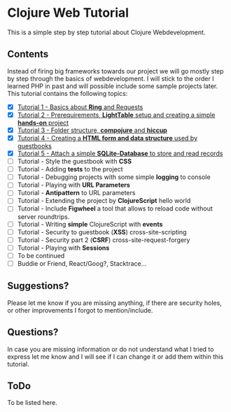 # Clojure Web Tutorial
This is a simple step by step tutorial about Clojure Webdevelopment.

## Contents
Instead of firing big frameworks towards our project we will go mostly step by step through the basics of webdevelopment. I will stick to the order I learned PHP in past and will possible include some sample projects later.
This tutorial contains the following topics:
- [x] [Tutorial 1 - Basics about **Ring** and Requests](/tutorial1/)
- [x] [Tutorial 2 - Prerequirements, **LightTable** setup and creating a simple **hands-on** project](/tutorial2/)
- [x] [Tutorial 3 - Folder structure, **compojure** and **hiccup**](/tutorial3/)
- [x] [Tutorial 4 - Creating a **HTML form and data structure** used by guestbooks](/tutorial4/)
- [x] [Tutorial 5 - Attach a simple **SQLite-Database** to store and read records](/tutorial5/)
- [ ] Tutorial  - Style the guestbook with **CSS**
- [ ] Tutorial  - Adding **tests** to the project
- [ ] Tutorial  - Debugging projects with some simple **logging** to console
- [ ] Tutorial  - Playing with **URL Parameters**
- [ ] Tutorial  - **Antipattern** to URL parameters
- [ ] Tutorial  - Extending the project by **ClojureScript** hello world
- [ ] Tutorial  - Include **Figwheel** a tool that allows to reload code without server roundtrips.
- [ ] Tutorial  - Writing **simple** ClojureScript with **events**
- [ ] Tutorial  - Security to guestbook (**XSS**) cross-site-scripting
- [ ] Tutorial  - Security part 2 (**CSRF**) cross-site-request-forgery
- [ ] Tutorial  - Playing with **Sessions**
- [ ] To be continued
- [ ] Buddie or Friend, React/Goog?, Stacktrace...

## Suggestions?
Please let me know if you are missing anything, if there are security holes, or other improvements I forgot to mention/include.

## Questions?
In case you are missing information or do not understand what I tried to express let me know and I will see if I can change it or add them within this tutorial.

## ToDo
To be listed here.
